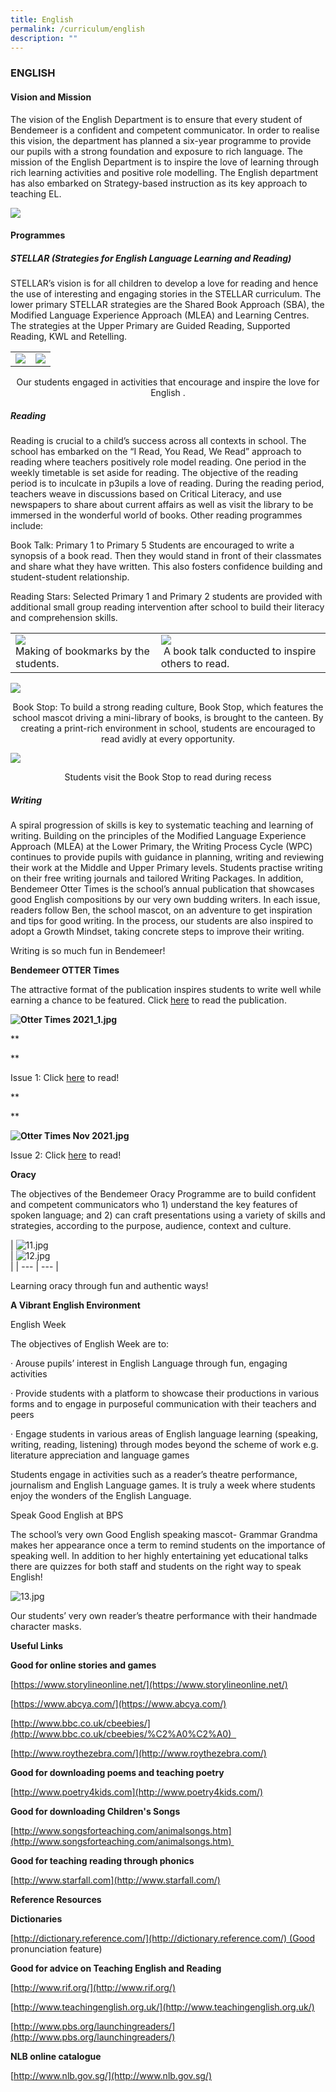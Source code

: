 ```yaml
---
title: English
permalink: /curriculum/english
description: ""
---
```

### ENGLISH

#### Vision and Mission

The vision of the English Department is to ensure that every student of Bendemeer is a confident and competent communicator. In order to realise this vision, the department has planned a six-year programme to provide our pupils with a strong foundation and exposure to rich language. The mission of the English Department is to inspire the love of learning through rich learning activities and positive role modelling. The English department has also embarked on Strategy-based instruction as its key approach to teaching EL.

![](/images/1%20(17).jpg)

#### Programmes

##### STELLAR (Strategies for English Language Learning and Reading)

STELLAR’s vision is for all children to develop a love for reading and hence the use of interesting and engaging stories in the STELLAR curriculum. The lower primary STELLAR strategies are the Shared Book Approach (SBA), the Modified Language Experience Approach (MLEA) and Learning Centres. The strategies at the Upper Primary are Guided Reading, Supported Reading, KWL and Retelling.

<table>
	<tr>
		<td>
			<img src="/images/1%20(18).jpg"/>
		</td>
		<td>
			<img src="/images/2%20(19).jpg"/>
		</td>
	</tr>
</table>

<p align="center">Our students engaged in activities that encourage and inspire the love for English .</p>

##### Reading

Reading is crucial to a child’s success across all contexts in school. The school has embarked on the “I Read, You Read, We Read” approach to reading where teachers positively role model reading. One period in the weekly timetable is set aside for reading. The objective of the reading period is to inculcate in p3upils a love of reading. During the reading period, teachers weave in discussions based on Critical Literacy, and use newspapers to share about current affairs as well as visit the library to be immersed in the wonderful world of books. Other reading programmes include:

Book Talk: Primary 1 to Primary 5 Students are encouraged to write a synopsis of a book read. Then they would stand in front of their classmates and share what they have written. This also fosters confidence building and student-student relationship.

Reading Stars: Selected Primary 1 and Primary 2 students are provided with additional small group reading intervention after school to build their literacy and comprehension skills.

  
<table>
	<tr>
		<td>
			<img src="/images/3%20(16).jpg"/> <br>
			Making of bookmarks by the students.   
		</td>
		<td>
			<img src="/images/4%20(12).jpg"/> <br>
			 A book talk conducted to inspire others to read.
		</td>
	</tr>
</table>
 

![](/images/5%20(11).jpg)

<p align="center">Book Stop: To build a strong reading culture, Book Stop, which features the school mascot driving a mini-library of books, is brought to the canteen. By creating a print-rich environment in school, students are encouraged to read avidly at every opportunity.  </p>


![](/images/4%20(13).jpg)

<p align="center">Students visit the Book Stop to read during recess  </p>

##### Writing

A spiral progression of skills is key to systematic teaching and learning of writing. Building on the principles of the Modified Language Experience Approach (MLEA) at the Lower Primary, the Writing Process Cycle (WPC) continues to provide pupils with guidance in planning, writing and reviewing their work at the Middle and Upper Primary levels. Students practise writing on their free writing journals and tailored Writing Packages. In addition, Bendemeer Otter Times is the school’s annual publication that showcases good English compositions by our very own budding writers. In each issue, readers follow Ben, the school mascot, on an adventure to get inspiration and tips for good writing. In the process, our students are also inspired to adopt a Growth Mindset, taking concrete steps to improve their writing. 



Writing is so much fun in Bendemeer!

  

**Bendemeer OTTER Times**

The attractive format of the publication inspires students to write well while earning a chance to be featured. Click [here](https://bendemeerpri.moe.edu.sg/qql/slot/u939/2021%20Matters/Bendemeer%20Otter%20Times%202021%20Upper%20Primary.pdf) to read the publication.

**![Otter Times 2021_1.jpg](https://bendemeerpri-moe-edu-sg-admin.cwp.sg/qql/slot/u939/2021%20Matters/Otter%20Times%202021_1.jpg)**

**

**

Issue 1: Click [here](https://bendemeerpri.moe.edu.sg/qql/slot/u939/2021%20Matters/Bendemeer%20Otter%20Times%202021%20Upper%20Primary.pdf) to read!

**

**

**![Otter Times Nov 2021.jpg](https://bendemeerpri-moe-edu-sg-admin.cwp.sg/qql/slot/u939/2021%20Matters/Otter%20Times%20Nov%202021.jpg)**

Issue 2: Click [here](https://bendemeerpri-moe-edu-sg-admin.cwp.sg/qql/slot/u939/2021%20Matters/Bendemeer%20Otter%20Times%20Lower%20Pri%202021_16Nov2021.pdf) to read!  

**Oracy**  

The objectives of the Bendemeer Oracy Programme are to build confident and competent communicators who 1) understand the key features of spoken language; and 2) can craft presentations using a variety of skills and strategies, according to the purpose, audience, context and culture.

| ![11.jpg](https://bendemeerpri-moe-edu-sg-admin.cwp.sg/qql/slot/u939/2022%20Matters/Website%20Updates%202022/April%202022/EL/11.jpg)  
 | ![12.jpg](https://bendemeerpri-moe-edu-sg-admin.cwp.sg/qql/slot/u939/2022%20Matters/Website%20Updates%202022/April%202022/EL/12.jpg)  
 |
| --- | --- |

Learning oracy through fun and authentic ways!

  

**A Vibrant English Environment**

English Week

The objectives of English Week are to:   

· Arouse pupils’ interest in English Language through fun, engaging activities

· Provide students with a platform to showcase their productions in various forms and to engage in purposeful communication with their teachers and peers

· Engage students in various areas of English language learning (speaking, writing, reading, listening) through modes beyond the scheme of work e.g. literature appreciation and language games

Students engage in activities such as a reader’s theatre performance, journalism and English Language games. It is truly a week where students enjoy the wonders of the English Language.

Speak Good English at BPS

The school’s very own Good English speaking mascot- Grammar Grandma makes her appearance once a term to remind students on the importance of speaking well. In addition to her highly entertaining yet educational talks there are quizzes for both staff and students on the right way to speak English!

![13.jpg](https://bendemeerpri-moe-edu-sg-admin.cwp.sg/qql/slot/u939/2022%20Matters/Website%20Updates%202022/April%202022/EL/13.jpg)

Our students’ very own reader’s theatre performance with their handmade character masks.

  

**Useful Links**  

**Good for online stories and games**

[https://www.storylineonline.net/](https://www.storylineonline.net/)

[https://www.abcya.com/](https://www.abcya.com/)

[http://www.bbc.co.uk/cbeebies/](http://www.bbc.co.uk/cbeebies/%C2%A0%C2%A0)  

[http://www.roythezebra.com/](http://www.roythezebra.com/)

**Good for downloading poems and teaching poetry**

[http://www.poetry4kids.com](http://www.poetry4kids.com/)

**Good for downloading Children's Songs**

[http://www.songsforteaching.com/animalsongs.htm](http://www.songsforteaching.com/animalsongs.htm) 

**Good for teaching reading through phonics**

[http://www.starfall.com](http://www.starfall.com/)

**Reference Resources**

**Dictionaries**

[http://dictionary.reference.com/](http://dictionary.reference.com/) (Good pronunciation feature)

**Good for advice on Teaching English and Reading**

[http://www.rif.org/](http://www.rif.org/)

[http://www.teachingenglish.org.uk/](http://www.teachingenglish.org.uk/)

[http://www.pbs.org/launchingreaders/](http://www.pbs.org/launchingreaders/)

**NLB online catalogue**

[](http://www.nlb.gov.sg/)

[http://www.nlb.gov.sg/](http://www.nlb.gov.sg/)